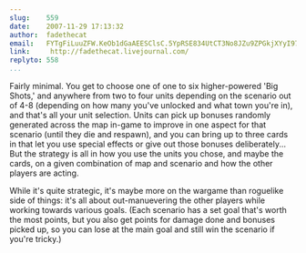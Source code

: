 ```yaml
---
slug:    559
date:    2007-11-29 17:13:32
author:  fadethecat
email:   FYTgFiLuuZFW.KeOb1dGaAEESClsC.5YpRSE834UtCT3No8JZu9ZPGkjXYyI97Sn4=
link:     http://fadethecat.livejournal.com/
replyto: 558
...
```


Fairly minimal. You get to choose one of one to six higher-powered
'Big Shots,' and anywhere from two to four units depending on the
scenario out of 4-8 (depending on how many you've unlocked and what
town you're in), and that's all your unit selection. Units can pick up
bonuses randomly generated across the map in-game to improve in one
aspect for that scenario (until they die and respawn), and you can
bring up to three cards in that let you use special effects or give
out those bonuses deliberately... But the strategy is all in how you
use the units you chose, and maybe the cards, on a given combination
of map and scenario and how the other players are acting.

While it's quite strategic, it's maybe more on the wargame than
roguelike side of things: it's all about out-manuevering the other
players while working towards various goals. (Each scenario has a set
goal that's worth the most points, but you also get points for damage
done and bonuses picked up, so you can lose at the main goal and still
win the scenario if you're tricky.)
